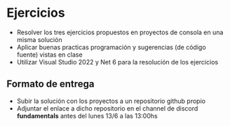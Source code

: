 # Ejercicios

- Resolver los tres ejercicios propuestos en proyectos de consola en una misma solución
- Aplicar buenas practicas programación y sugerencias (de código fuente) vistas en clase 
- Utilizar Visual Studio 2022 y Net 6 para la resolución de los ejercicios

## Formato de entrega

- Subir la solución con los proyectos a un repositorio github propio
- Adjuntar el enlace a dicho repositorio en el channel de discord **fundamentals** antes del lunes 13/6 a las 13:00hs
